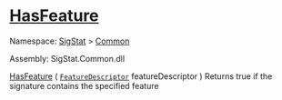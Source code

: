 # [HasFeature](./Signature-100663443.md)

Namespace: [SigStat]() > [Common](./../README.md)

Assembly: SigStat.Common.dll

[HasFeature](./Signature-100663443.md) ( [`FeatureDescriptor`](./../FeatureDescriptor.md) featureDescriptor )	Returns true if the signature contains the specified feature

